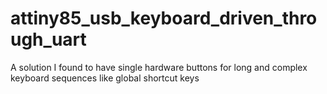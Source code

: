 # attiny85_usb_keyboard_driven_through_uart
A solution I found to have single hardware buttons for long and complex keyboard sequences like global shortcut keys
